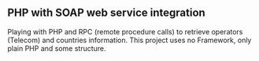 ## PHP with SOAP web service integration

Playing with PHP and RPC (remote procedure calls) to retrieve operators (Telecom) and countries information. This project uses no Framework, only plain PHP and some structure.
